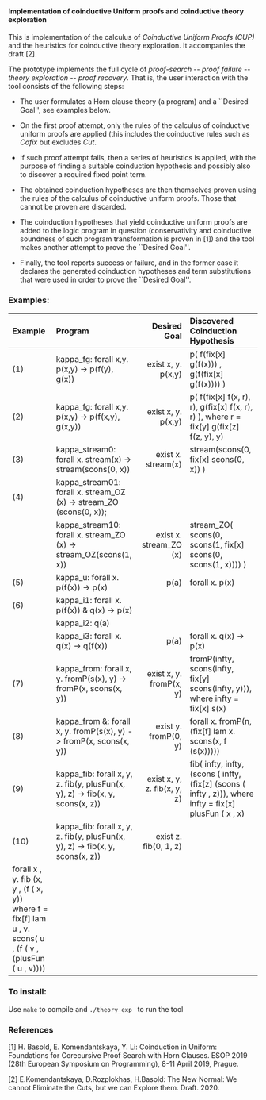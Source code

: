 <h4> Implementation of coinductive Uniform proofs and coinductive theory exploration </h4>

This is implementation of the calculus of *Coinductive Uniform Proofs (CUP)* and the heuristics for coinductive theory exploration. It accompanies the draft [2].

The prototype implements the full cycle of *proof-search -- proof failure -- theory exploration -- proof recovery*.
That is, the user interaction with the tool consists of the following steps:


* The user formulates a Horn clause theory (a program) and a ``Desired Goal'', see examples below.
 

* On the first proof attempt, only the rules of the calculus of coinductive uniform proofs are applied (this includes the coinductive rules such as *Cofix* but excludes *Cut*.

* If such proof attempt fails, then a series of heuristics is applied, with the purpose of finding a suitable coinduction hypothesis and possibly also to discover a required fixed point term.    

* The obtained coinduction hypotheses are then themselves proven using the rules of the calculus of coinductive uniform proofs. Those that cannot be proven are discarded. 
  
* The coinduction hypotheses that yield coinductive uniform proofs are added to the logic program in question (conservativity and coinductive soundness of such program transformation is proven in [1])
  and the tool makes another attempt to prove the ``Desired Goal''.

* Finally, the tool reports success or failure, and in the former case it declares the generated coinduction hypotheses and term substitutions that were used in order to prove the  ``Desired Goal''. 
  
<h3> Examples: </h3>  
  
Example|    Program                                                 |  Desired Goal      | Discovered Coinduction Hypothesis                     |
:------|:-----------------------------------------------------------|-------------------:|:------------------------------------------------------|
|  (1) |  kappa_fg: forall x,y.  p(x,y) -> p(f(y), g(x))             | exist x, y. p(x,y) | p( f(fix[x] g(f(x)))  ,  g(f(fix[x] g(f(x)))) ) |
| (2)   |  kappa_fg: forall x,y.  p(x,y) -> p(f(x,y), g(x,y))         | exist x, y. p(x,y) |   p( f(fix[x] f(x, r), r), g(fix[x] f(x, r), r) ), where r = fix[y] g(fix[z] f(z, y), y)
| (3)   | kappa_stream0: forall x.  stream(x) -> stream(scons(0, x)) | exist x. stream(x) | stream(scons(0, fix[x] scons(0, x)) )               | 
| (4)   | kappa_stream01: forall x. stream_OZ (x) -> stream_ZO (scons(0, x)); 
|| kappa_stream10: forall x. stream_ZO (x) -> stream_OZ(scons(1, x)) |  exist x. stream_ZO (x)  |  stream_ZO( scons(0, scons(1, fix[x] scons(0, scons(1, x)))) ) |
| (5)   |kappa_u: forall x.  p(f(x)) -> p(x) | p(a) |    forall x. p(x) |
| (6)   | kappa_i1: forall x.  p(f(x)) & q(x) -> p(x) 
||  kappa_i2: q(a) 
||  kappa_i3: forall x.  q(x) -> q(f(x))  |  p(a)  | forall x. q(x) -> p(x) |
| (7) | kappa_from: forall x, y. fromP(s(x), y) -> fromP(x, scons(x, y))  | exist x, y. fromP(x, y)  |  fromP(infty, scons(infty, fix[y] scons(infty, y))), where infty = fix[x] s(x)|
| (8) | kappa_from &: forall x, y. fromP(s(x), y) -> fromP(x, scons(x, y)) | exist y. fromP(0, y)  |  forall x. fromP(n, (fix[f] lam x. scons(x, f (s(x)))))| 
| (9) | kappa_fib: forall x, y, z. fib(y, plusFun(x, y), z) -> fib(x, y, scons(x, z)) | exist x, y, z. fib(x, y, z)  |   fib(  infty,  infty, (scons ( infty,  (fix[z] (scons ( infty , z))), where infty = fix[x] plusFun ( x , x)|
| (10) | kappa_fib: forall x, y, z. fib(y, plusFun(x, y), z) -> fib(x, y, scons(x, z)) | exist z. fib(0, 1, z) | 
         forall x , y. fib (x,  y ,  (f ( x, y)) where f = fix[f] lam u , v. scons( u , (f ( v , (plusFun ( u , v))))|



<h3> To install: </h3>

Use `make` to compile and `./theory_exp ` to run the tool

<h3> References </h3>
[1] H. Basold, E. Komendantskaya, Y. Li: Coinduction in Uniform: Foundations for Corecursive Proof Search with Horn Clauses. ESOP 2019 (28th European Symposium on Programming), 8-11 April 2019, Prague.

[2] E.Komendantskaya, D.Rozplokhas, H.Basold: The New Normal: We cannot Eliminate the Cuts, but we can Explore them. Draft. 2020. 
